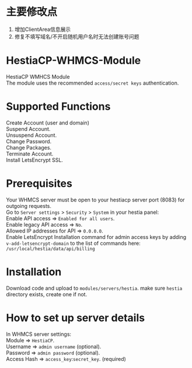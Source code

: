 # 主要修改点
1. 增加ClientArea信息展示
2. 修复不填写域名/不开启随机用户名时无法创建账号问题

# HestiaCP-WHMCS-Module
HestiaCP WMHCS Module<br>
The module uses the recommended `access/secret keys` authentication.

# Supported Functions
Create Account (user and domain)<br>
Suspend Account.<br>
Unsuspend Account.<br>
Change Password.<br>
Change Packages.<br>
Terminate Account.<br>
Install LetsEncrypt SSL.

# Prerequisites
Your WHMCS server must be open to your hestiacp server port (8083) for outgoing requests.<br>
Go to `Server settings` > `Security` > `System` in your hestia panel:<br>
Enable API access => `Enabled for all users`.<br>
Enable legacy API access => `No`.<br>
Allowed IP addresses for API => `0.0.0.0`.<br>
Enable LetsEncrypt Installation command for admin access keys by adding `v-add-letsencrypt-domain` to the list of commands here: `/usr/local/hestia/data/api/billing`


# Installation
Download code and upload to `modules/servers/hestia`. make sure `hestia` directory exists, create one if not.

# How to set up server details
In WHMCS server settings:<br>
Module => `HestiaCP`.<br>
Username => `admin username` (optional).<br>
Password => `admin password` (optional).<br>
Access Hash => `access_key`:`secret_key`. (required)
